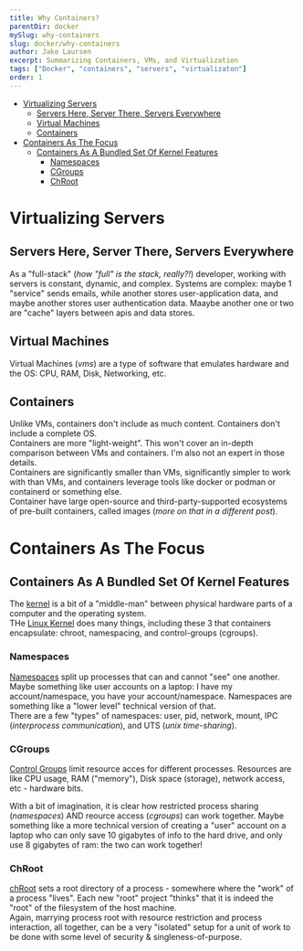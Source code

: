 ```yaml
---
title: Why Containers?
parentDir: docker
mySlug: why-containers
slug: docker/why-containers
author: Jake Laursen
excerpt: Summarizing Containers, VMs, and Virtualization
tags: ["Docker", "containers", "servers", "virtualizaton"]
order: 1
---
```


- [Virtualizing Servers](#virtualizing-servers)
  - [Servers Here, Server There, Servers Everywhere](#servers-here-server-there-servers-everywhere)
  - [Virtual Machines](#virtual-machines)
  - [Containers](#containers)
- [Containers As The Focus](#containers-as-the-focus)
  - [Containers As A Bundled Set Of Kernel Features](#containers-as-a-bundled-set-of-kernel-features)
    - [Namespaces](#namespaces)
    - [CGroups](#cgroups)
    - [ChRoot](#chroot)

# Virtualizing Servers
## Servers Here, Server There, Servers Everywhere
As a "full-stack" (_how "full" is the stack, really?!_) developer, working with servers is constant, dynamic, and complex. Systems are complex: maybe 1 "service" sends emails, while another stores user-application data, and maybe another stores user authentication data. Maaybe another one or two are "cache" layers between apis and data stores.  

## Virtual Machines
Virtual Machines (_vms_) are a type of software that emulates hardware and the OS: CPU, RAM, Disk, Networking, etc.  

## Containers
Unlike VMs, containers don't include as much content. Containers don't include a complete OS.  
Containers are more "light-weight". This won't cover an in-depth comparison between VMs and containers. I'm also not an expert in those details.  
Containers are significantly smaller than VMs, significantly simpler to work with than VMs, and containers leverage tools like docker or podman or containerd or something else.  
Container have large open-source and third-party-supported ecosystems of pre-built containers, called images (_more on that in a different post_).  

# Containers As The Focus
## Containers As A Bundled Set Of Kernel Features
The [kernel](https://en.wikipedia.org/wiki/Kernel_(operating_system)) is a bit of a "middle-man" between physical hardware parts of a computer and the operating system.  
THe [Linux Kernel](https://en.wikipedia.org/wiki/Linux_kernel#/media/File:Linux_kernel_map.png) does many things, including these 3 that containers encapsulate: chroot, namespacing, and control-groups (cgroups).
### Namespaces
[Namespaces](https://www.nginx.com/blog/what-are-namespaces-cgroups-how-do-they-work/) split up processes that can and cannot "see" one another.  
Maybe something like user accounts on a laptop: I have my account/namespace, you have your account/namespace. Namespaces are something like a "lower level" technical version of that.  
There are a few "types" of namespaces: user, pid, network, mount, IPC (_interprocess communication_), and UTS (_unix time-sharing_).  

### CGroups
[Control Groups](https://www.nginx.com/blog/what-are-namespaces-cgroups-how-do-they-work/#What-Are-cgroups) limit resource acces for different processes. Resources are like CPU usage, RAM ("memory"), Disk space (storage), network access, etc - hardware bits.  

With a bit of imagination, it is clear how restricted process sharing (_namespaces_) AND reource access (_cgroups_) can work together. Maybe something like a more technical version of creating a "user" account on a laptop who can only save 10 gigabytes of info to the hard drive, and only use 8 gigabytes of ram: the two can work together!

### ChRoot  
[chRoot](https://www.howtogeek.com/devops/what-is-chroot-on-linux-and-how-do-you-use-it/) sets a root directory of a process - somewhere where the "work" of a process "lives". Each new "root" project "thinks" that it is indeed the "root" of the filesystem of the host machine.  
Again, marrying process root with resource restriction and process interaction, all together, can be a very "isolated" setup for a unit of work to be done with some level of security & singleness-of-purpose.  
